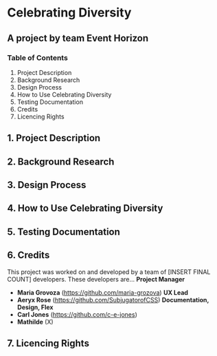 # Celebrating Diversity
## A project by team Event Horizon

### Table of Contents
1. Project Description
2. Background Research
3. Design Process
4. How to Use Celebrating Diversity
5. Testing Documentation
6. Credits
7. Licencing Rights



##  1. Project Description
##  2. Background Research
##  3. Design Process
##  4. How to Use Celebrating Diversity
##  5. Testing Documentation
## 6. Credits

This project was worked on and developed by a team of [INSERT FINAL COUNT] developers. 
These developers are... 
  **Project Manager**
- **Maria Grovoza** (https://github.com/maria-grozova)
  **UX Lead**
- **Aeryx Rose** (https://github.com/SubjugatorofCSS)
  **Documentation, Design, Flex**
- **Carl Jones** (https://github.com/c-e-jones)
- **Mathilde** (X)
##  7. Licencing Rights
